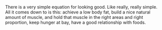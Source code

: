 There is a very simple equation for looking good. Like really, really simple. All it comes down to is this: achieve a low body fat, build a nice natural amount of muscle, and hold that muscle in the right areas and right proportion, keep hunger at bay, have a good relationship with foods.